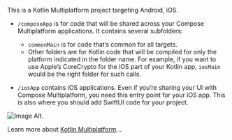 This is a Kotlin Multiplatform project targeting Android, iOS.

* `/composeApp` is for code that will be shared across your Compose Multiplatform applications.
  It contains several subfolders:
  - `commonMain` is for code that’s common for all targets.
  - Other folders are for Kotlin code that will be compiled for only the platform indicated in the folder name.
    For example, if you want to use Apple’s CoreCrypto for the iOS part of your Kotlin app,
    `iosMain` would be the right folder for such calls.

* `/iosApp` contains iOS applications. Even if you’re sharing your UI with Compose Multiplatform, 
  you need this entry point for your iOS app. This is also where you should add SwiftUI code for your project.


 ![Image Alt]([image_url](https://github.com/rahul0007/AiFoodDeliveryApp/blob/5e0f64c6cbacfdd0a810ed7a41b863894dbd6553/Screenshot_Login.png)).


Learn more about [Kotlin Multiplatform](https://www.jetbrains.com/help/kotlin-multiplatform-dev/get-started.html)…
